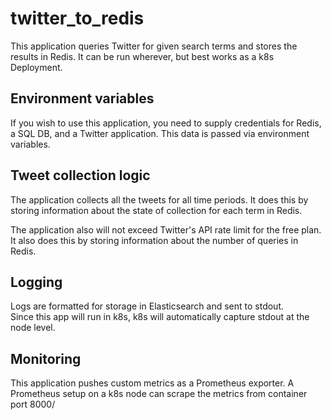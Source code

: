 # twitter_to_redis
This application queries Twitter for given search terms and stores the results in Redis.
It can be run wherever, but best works as a k8s Deployment.

## Environment variables
If you wish to use this application, you need to supply credentials for Redis, a SQL DB, and a Twitter application.
This data is passed via environment variables.


## Tweet collection logic
The application collects all the tweets for all time periods.
It does this by storing information about the state of collection for each term in Redis.

The application also will not exceed Twitter's API rate limit for the free plan. 
It also does this by storing information about the number of queries in Redis.

## Logging
Logs are formatted for storage in Elasticsearch and sent to stdout.  
Since this app will run in k8s, k8s will automatically capture stdout at the node level.

## Monitoring
This application pushes custom metrics as a Prometheus exporter.
A Prometheus setup on a k8s node can scrape the metrics from container port 8000/